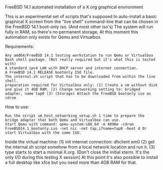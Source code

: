 FreeBSD 14.1 automated installation of a X.org graphical environment

This is an experimental set of scripts that's supposed to auto-install a basic graphical X screen from the "live shell" command-line that can be chosen in the FreeBSD 14.1 boot-only iso. (And most other iso's) The system will run fully in RAM, so there's no permanent storage, At this moment this automation only exists for Qemu and Virtualbox.

Requirements:

    Any amd64/FreeBSD 14.1 testing workstation to run Qemu or Virtualbox
    Bash shell package. (Not really required but it's what this is tested with)
    A standard ipv4 LAN with DHCP server and internet connection.
    A FreeBSD 14.1 RELEASE bootonly ISO file.
    The internal.sh script that has to be downloaded from within the live shell.
    preparation required for Virtualbox only: (1) Create a vm without disk and give it 4GB RAM. (2) Change networking setting to: bridged adapter, name tap0 (3) (Storage) Attach the FreeBSD bootonly iso as cdrom

How to use:

    Run the script vm_host_networking_setup.sh 1 time to prepare the bridge adapter that both Qemu and Virtualbox can use.
    Start Qemu with command: qemu-system-x86_64 -m 4096m -cdrom FreeBSD14.1_bootonly.iso -net nic -net tap,ifname=tap0 -boot d Or start Virtualbox with the same ISO.

Inside the virtual machine: (1) init internet connection: dhclient em0 (2) get the internal.sh script somehow from a local network location and run it. (3) type startx to start a minimal X.org. (Don't close the initial xterm. It's the only I/O during this testing X session) At this point it's also possible to install a full desktop like xfce but you need more than 4GB RAM for that.
